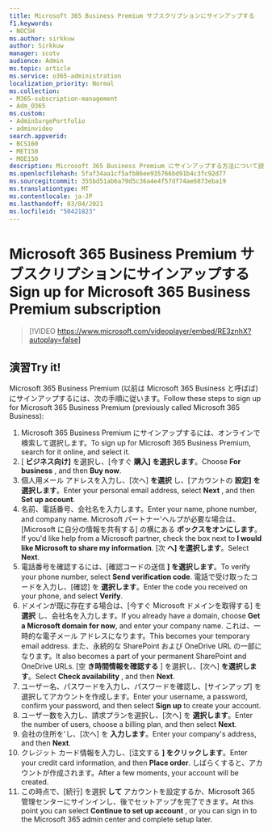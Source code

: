 ```yaml
---
title: Microsoft 365 Business Premium サブスクリプションにサインアップする
f1.keywords:
- NOCSH
ms.author: sirkkuw
author: Sirkkuw
manager: scotv
audience: Admin
ms.topic: article
ms.service: o365-administration
localization_priority: Normal
ms.collection:
- M365-subscription-management
- Adm_O365
ms.custom:
- AdminSurgePortfolio
- adminvideo
search.appverid:
- BCS160
- MET150
- MOE150
description: Microsoft 365 Business Premium にサインアップする方法について説明します。
ms.openlocfilehash: 5faf34aa1cf5afb86ee935766bd91b4c3fc92d77
ms.sourcegitcommit: 355bd51ab6a79d5c36a4e4f57df74ae6873eba19
ms.translationtype: MT
ms.contentlocale: ja-JP
ms.lasthandoff: 03/04/2021
ms.locfileid: "50421823"
---
```

# <a name="sign-up-for-microsoft-365-business-premium-subscription"></a><span data-ttu-id="17c59-103">Microsoft 365 Business Premium サブスクリプションにサインアップする</span><span class="sxs-lookup"><span data-stu-id="17c59-103">Sign up for Microsoft 365 Business Premium subscription</span></span>

> [!VIDEO https://www.microsoft.com/videoplayer/embed/RE3znhX?autoplay=false]

## <a name="try-it"></a><span data-ttu-id="17c59-104">演習</span><span class="sxs-lookup"><span data-stu-id="17c59-104">Try it!</span></span>

<span data-ttu-id="17c59-105">Microsoft 365 Business Premium (以前は Microsoft 365 Business と呼ばば) にサインアップするには、次の手順に従います。</span><span class="sxs-lookup"><span data-stu-id="17c59-105">Follow these steps to sign up for Microsoft 365 Business Premium (previously called Microsoft 365 Business):</span></span>

1. <span data-ttu-id="17c59-106">Microsoft 365 Business Premium にサインアップするには、オンラインで検索して選択します。</span><span class="sxs-lookup"><span data-stu-id="17c59-106">To sign up for Microsoft 365 Business Premium, search for it online, and select it.</span></span>
2. <span data-ttu-id="17c59-107">[  **ビジネス向け]** を選択し、[今すぐ  **購入] を選択します**。</span><span class="sxs-lookup"><span data-stu-id="17c59-107">Choose  **For business** , and then  **Buy now**.</span></span>
3. <span data-ttu-id="17c59-108">個人用メール アドレスを入力し、[次へ]  **を選択** し、[アカウントの  **設定] を選択します**。</span><span class="sxs-lookup"><span data-stu-id="17c59-108">Enter your personal email address, select  **Next** , and then  **Set up account**.</span></span>
4. <span data-ttu-id="17c59-109">名前、電話番号、会社名を入力します。</span><span class="sxs-lookup"><span data-stu-id="17c59-109">Enter your name, phone number, and company name.</span></span> <span data-ttu-id="17c59-110">Microsoft パートナー&#39;ヘルプが必要な場合は、[Microsoft に自分の情報を共有する] の横にある  **ボックスをオンにします**。</span><span class="sxs-lookup"><span data-stu-id="17c59-110">If you&#39;d like help from a Microsoft partner, check the box next to  **I would like Microsoft to share my information**.</span></span> <span data-ttu-id="17c59-111">[次  **へ] を選択します**。</span><span class="sxs-lookup"><span data-stu-id="17c59-111">Select  **Next**.</span></span>
5. <span data-ttu-id="17c59-112">電話番号を確認するには、[確認コードの送信  **] を選択します**。</span><span class="sxs-lookup"><span data-stu-id="17c59-112">To verify your phone number, select  **Send verification code**.</span></span> <span data-ttu-id="17c59-113">電話で受け取ったコードを入力し、[確認] を  **選択します**。</span><span class="sxs-lookup"><span data-stu-id="17c59-113">Enter the code you received on your phone, and select  **Verify**.</span></span>
6. <span data-ttu-id="17c59-114">ドメインが既に存在する場合は、[今すぐ Microsoft ドメインを取得する] を  **選択** し、会社名を入力します。</span><span class="sxs-lookup"><span data-stu-id="17c59-114">If you already have a domain, choose  **Get a Microsoft domain for now**, and enter your company name.</span></span> <span data-ttu-id="17c59-115">これは、一時的な電子メール アドレスになります。</span><span class="sxs-lookup"><span data-stu-id="17c59-115">This becomes your temporary email address.</span></span> <span data-ttu-id="17c59-116">また、永続的な SharePoint および OneDrive URL の一部になります。</span><span class="sxs-lookup"><span data-stu-id="17c59-116">It also becomes a part of your permanent SharePoint and OneDrive URLs.</span></span> <span data-ttu-id="17c59-117">[空  **き時間情報を確認する** ] を選択し、[次へ]  **を選択します**。</span><span class="sxs-lookup"><span data-stu-id="17c59-117">Select  **Check availability** , and then  **Next**.</span></span>
7. <span data-ttu-id="17c59-118">ユーザー名、パスワードを入力し、パスワードを確認し、[サインアップ] を選択してアカウントを作成します。</span><span class="sxs-lookup"><span data-stu-id="17c59-118">Enter your username, a password, confirm your password, and then select  **Sign up**  to create your account.</span></span>
8. <span data-ttu-id="17c59-119">ユーザー数を入力し、請求プランを選択し、[次へ] を  **選択します**。</span><span class="sxs-lookup"><span data-stu-id="17c59-119">Enter the number of users, choose a billing plan, and then select  **Next**.</span></span>
9.  <span data-ttu-id="17c59-120">会社の住所を&#39;し、[次へ] を  **入力します**。</span><span class="sxs-lookup"><span data-stu-id="17c59-120">Enter your company&#39;s address, and then  **Next**.</span></span>
10. <span data-ttu-id="17c59-121">クレジット カード情報を入力し、[注文する  **] をクリックします**。</span><span class="sxs-lookup"><span data-stu-id="17c59-121">Enter your credit card information, and then  **Place order**.</span></span> <span data-ttu-id="17c59-122">しばらくすると、アカウントが作成されます。</span><span class="sxs-lookup"><span data-stu-id="17c59-122">After a few moments, your account will be created.</span></span>
11. <span data-ttu-id="17c59-123">この時点で、[続行] を選択  **して** アカウントを設定するか、Microsoft 365 管理センターにサインインし、後でセットアップを完了できます。</span><span class="sxs-lookup"><span data-stu-id="17c59-123">At this point you can select  **Continue to set up account** , or you can sign in to the Microsoft 365 admin center and complete setup later.</span></span>